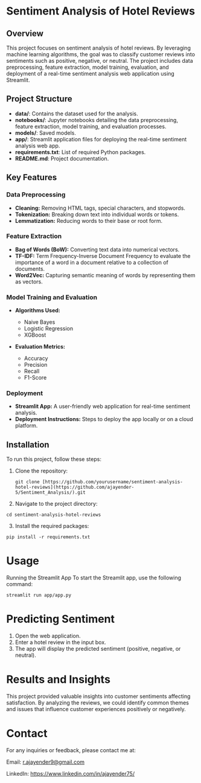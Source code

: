 # Sentiment Analysis of Hotel Reviews

## Overview

This project focuses on sentiment analysis of hotel reviews. By leveraging machine learning algorithms, the goal was to classify customer reviews into sentiments such as positive, negative, or neutral. The project includes data preprocessing, feature extraction, model training, evaluation, and deployment of a real-time sentiment analysis web application using Streamlit.

## Project Structure

- **data/**: Contains the dataset used for the analysis.
- **notebooks/**: Jupyter notebooks detailing the data preprocessing, feature extraction, model training, and evaluation processes.
- **models/**: Saved models.
- **app/**: Streamlit application files for deploying the real-time sentiment analysis web app.
- **requirements.txt**: List of required Python packages.
- **README.md**: Project documentation.

## Key Features

### Data Preprocessing

- **Cleaning:** Removing HTML tags, special characters, and stopwords.
- **Tokenization:** Breaking down text into individual words or tokens.
- **Lemmatization:** Reducing words to their base or root form.

### Feature Extraction

- **Bag of Words (BoW):** Converting text data into numerical vectors.
- **TF-IDF:** Term Frequency-Inverse Document Frequency to evaluate the importance of a word in a document relative to a collection of documents.
- **Word2Vec:** Capturing semantic meaning of words by representing them as vectors.

### Model Training and Evaluation

- **Algorithms Used:**
  - Naive Bayes
  - Logistic Regression
  - XGBoost

- **Evaluation Metrics:**
  - Accuracy
  - Precision
  - Recall
  - F1-Score

### Deployment

- **Streamlit App:** A user-friendly web application for real-time sentiment analysis.
- **Deployment Instructions:** Steps to deploy the app locally or on a cloud platform.

## Installation

To run this project, follow these steps:

1. Clone the repository:
   ```
   git clone [https://github.com/yourusername/sentiment-analysis-hotel-reviews](https://github.com/ajayender-5/Sentiment_Analysis/).git
 2. Navigate to the project directory: 
  ```
cd sentiment-analysis-hotel-reviews
```
3. Install the required packages:
```
pip install -r requirements.txt
```
# Usage

Running the Streamlit App
To start the Streamlit app, use the following command: 
```
streamlit run app/app.py
```
# Predicting Sentiment
1. Open the web application.
2. Enter a hotel review in the input box.
3. The app will display the predicted sentiment (positive, negative, or neutral).
# Results and Insights
This project provided valuable insights into customer sentiments affecting satisfaction. By analyzing the reviews, we could identify common themes and issues that influence customer experiences positively or negatively.

# Contact
For any inquiries or feedback, please contact me at:

Email: r.ajayender9@gmail.com

LinkedIn: https://www.linkedin.com/in/ajayender75/
